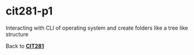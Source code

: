 # cit281-p1
 Interacting with CLI of operating system and create folders like a tree like structure


Back to [**CIT281**](https://github.com/opyle/CIT281.git)
